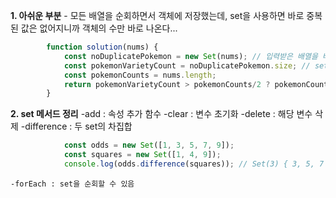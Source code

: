 **1. 아쉬운 부분**
    - 모든 배열을 순회하면서 객체에 저장했는데, set을 사용하면 바로 중복된 값은 없어지니까 객체의 수만 바로 나온다...
```javascript
        function solution(nums) {
            const noDuplicatePokemon = new Set(nums); // 입력받은 배열을 바로 set에 저장
            const pokemonVarietyCount = noDuplicatePokemon.size; // set.size 변수를 이용해서 바로 포켓몬 종류 저장
            const pokemonCounts = nums.length; 
            return pokemonVarietyCount > pokemonCounts/2 ? pokemonCounts/2 : pokemonVarietyCount;
        }
```

**2. set 메서드 정리**
    -add : 속성 추가 함수
    -clear : 변수 초기화
    -delete : 해당 변수 삭제
    -difference : 두 set의 차집합 
```javascript
            const odds = new Set([1, 3, 5, 7, 9]);
            const squares = new Set([1, 4, 9]);
            console.log(odds.difference(squares)); // Set(3) { 3, 5, 7 }
```
    -forEach : set을 순회할 수 있음

